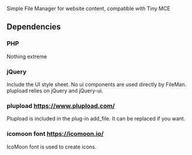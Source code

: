 Simple File Manager for website content, compatible with Tiny MCE

## Dependencies


### PHP 

Nothing extreme

### jQuery 

Include the UI style sheet. No ui components are used directly by FileMan.<br>
plupload relies on jQuery and jQuery-ui.

### plupload  https://www.plupload.com/

Plupload is included in the plug-in add_file. It can be replaced if you want.

### icomoon font https://icomoon.io/

IcoMoon font is used to create icons.

